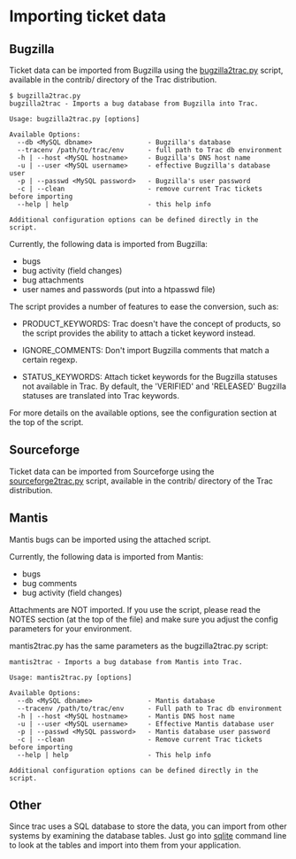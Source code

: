 # Importing ticket data

## Bugzilla


Ticket data can be imported from Bugzilla using the [ bugzilla2trac.py](http://projects.edgewall.com/trac/browser/trunk/contrib/bugzilla2trac.py) script, available in the contrib/ directory of the Trac distribution.

```wiki
$ bugzilla2trac.py
bugzilla2trac - Imports a bug database from Bugzilla into Trac.

Usage: bugzilla2trac.py [options]

Available Options:
  --db <MySQL dbname>              - Bugzilla's database
  --tracenv /path/to/trac/env      - full path to Trac db environment
  -h | --host <MySQL hostname>     - Bugzilla's DNS host name
  -u | --user <MySQL username>     - effective Bugzilla's database user
  -p | --passwd <MySQL password>   - Bugzilla's user password
  -c | --clean                     - remove current Trac tickets before importing
  --help | help                    - this help info

Additional configuration options can be defined directly in the script.
```


Currently, the following data is imported from Bugzilla:

- bugs
- bug activity (field changes)
- bug attachments
- user names and passwords (put into a htpasswd file)


The script provides a number of features to ease the conversion, such as:

- PRODUCT_KEYWORDS:  Trac doesn't have the concept of products, so the script provides the ability to attach a ticket keyword instead.

- IGNORE_COMMENTS:  Don't import Bugzilla comments that match a certain regexp.

- STATUS_KEYWORDS:  Attach ticket keywords for the Bugzilla statuses not available in Trac.  By default, the 'VERIFIED' and 'RELEASED' Bugzilla statuses are translated into Trac keywords.


For more details on the available options, see the configuration section at the top of the script.

## Sourceforge


Ticket data can be imported from Sourceforge using the [ sourceforge2trac.py](http://projects.edgewall.com/trac/browser/trunk/contrib/sourceforge2trac.py) script, available in the contrib/ directory of the Trac distribution.

## Mantis


Mantis bugs can be imported using the attached script.


Currently, the following data is imported from Mantis:

- bugs
- bug comments
- bug activity (field changes)


Attachments are NOT imported.  If you use the script, please read the NOTES section (at the top of the file) and make sure you adjust the config parameters for your environment.


mantis2trac.py has the same parameters as the bugzilla2trac.py script:

```wiki
mantis2trac - Imports a bug database from Mantis into Trac.

Usage: mantis2trac.py [options] 

Available Options:
  --db <MySQL dbname>              - Mantis database
  --tracenv /path/to/trac/env      - Full path to Trac db environment
  -h | --host <MySQL hostname>     - Mantis DNS host name
  -u | --user <MySQL username>     - Effective Mantis database user
  -p | --passwd <MySQL password>   - Mantis database user password
  -c | --clean                     - Remove current Trac tickets before importing
  --help | help                    - This help info

Additional configuration options can be defined directly in the script.
```

## Other


Since trac uses a SQL database to store the data, you can import from other systems by examining the database tables. Just go into [ sqlite](http://www.sqlite.org/sqlite.html) command line to look at the tables and import into them from your application.
